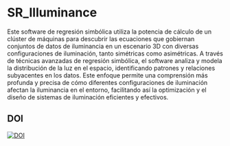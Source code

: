 # SR_Illuminance
Este software de regresión simbólica utiliza la potencia de cálculo de un clúster de máquinas para descubrir las ecuaciones que gobiernan conjuntos de datos de iluminancia en un escenario 3D con diversas configuraciones de iluminación, tanto simétricas como asimétricas. A través de técnicas avanzadas de regresión simbólica, el software analiza y modela la distribución de la luz en el espacio, identificando patrones y relaciones subyacentes en los datos. Este enfoque permite una comprensión más profunda y precisa de cómo diferentes configuraciones de iluminación afectan la iluminancia en el entorno, facilitando así la optimización y el diseño de sistemas de iluminación eficientes y efectivos.

## DOI
[![DOI](https://zenodo.org/badge/DOI/10.5281/zenodo.12726291.svg)](https://doi.org/10.5281/zenodo.12726291)
